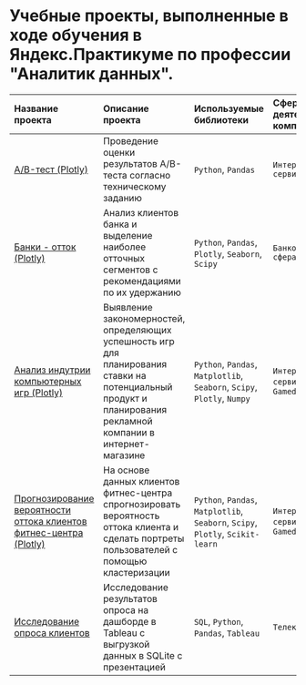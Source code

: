 # Учебные проекты, выполненные в ходе обучения в Яндекс.Практикуме по профессии "Аналитик данных".

| Название проекта | Описание проекта | Используемые библиотеки | Сфера деятельности компании | Направление деятельности |
| :---------------------- | :---------------------- | :---------------------- | :---------------------- | :---------------------- |
| [A/B-тест (Plotly)](https://nbviewer.org/github/Konstantin-Vasilev/ya.practicum.projects/blob/main/A-B%20test.ipynb)| Проведение оценки результатов A/B-теста согласно техническому заданию | `Python`, `Pandas` | `Интернет-сервисы` | `Маркетинг-аналитик` |
| [Банки - отток (Plotly)](https://nbviewer.org/github/Konstantin-Vasilev/ya.practicum.projects/blob/main/banks.ipynb)| Анализ клиентов банка и выделение наиболее отточных сегментов с рекомендациями по их удержанию | `Python`, `Pandas`, `Plotly`, `Seaborn`, `Scipy` | `Банковская сфера` | `Data Analyst`, `Маркетинг-аналитик` |
| [Анализ индутрии компьютерных игр (Plotly)](https://nbviewer.org/github/Konstantin-Vasilev/ya.practicum.projects/blob/main/games.ipynb)| Выявление закономерностей, определяющих успешность игр для планирования ставки на потенциальный продукт и планирования рекламной компании в интернет-магазине | `Python`, `Pandas`, `Matplotlib`, `Seaborn`, `Scipy`, `Plotly`, `Numpy` | `Интернет-сервисы`, `Gamedev` | `Data Analyst` |
| [Прогнозирование вероятности оттока клиентов фитнес-центра (Plotly)](https://nbviewer.org/github/Konstantin-Vasilev/ya.practicum.projects/blob/main/gym_churn.ipynb)| На основе данных клиентов фитнес-центра спрогнозировать вероятность оттока клиента и сделать портреты пользователей с помощью кластеризации | `Python`, `Pandas`, `Matplotlib`, `Seaborn`, `Scipy`, `Plotly`, `Scikit-learn` | `Интернет-сервисы`, `Gamedev` | `Маркетинг-аналитик`, `Аналитик (универсал)` |
| [Исследование опроса клиентов](https://github.com/Konstantin-Vasilev/ya.practicum.projects/blob/main/nps_score.ipynb)| Исследование результатов опроса на дашборде в Tableau с выгрузкой данных в SQLite с презентацией | `SQL`, `Python`, `Pandas`, `Tableau` | `Телеком` | `Маркетинг-аналитик`, `Продуктовый аналитик`, `Data Analyst` |
